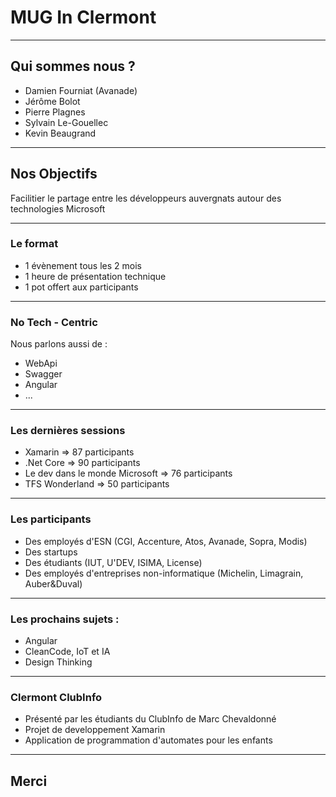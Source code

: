 # MUG In Clermont

---

## Qui sommes nous ? 

* Damien Fourniat (Avanade)
* Jérôme Bolot 
* Pierre Plagnes
* Sylvain Le-Gouellec
* Kevin Beaugrand

---- 

## Nos Objectifs 

Facilitier le partage entre les développeurs auvergnats autour des technologies Microsoft

---

### Le format

* 1 évènement tous les 2 mois
* 1 heure de présentation technique
* 1 pot offert aux participants

--- 

### No Tech - Centric 

Nous parlons aussi de :

* WebApi
* Swagger
* Angular
* ... 

---

### Les dernières sessions 

* Xamarin => 87 participants
* .Net Core => 90 participants
* Le dev dans le monde Microsoft => 76 participants
* TFS Wonderland => 50 participants

--- 

### Les participants 

* Des employés d'ESN (CGI, Accenture, Atos, Avanade, Sopra, Modis)
* Des startups
* Des étudiants (IUT, U'DEV, ISIMA, License)
* Des employés d'entreprises non-informatique (Michelin, Limagrain, Auber&Duval)

--- 

### Les prochains sujets : 

* Angular
* CleanCode, IoT et IA
* Design Thinking

---

### Clermont ClubInfo

* Présenté par les étudiants du ClubInfo de Marc Chevaldonné
* Projet de developpement Xamarin
* Application de programmation d'automates pour les enfants

---

## Merci

